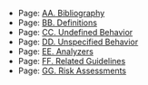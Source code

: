-   Page:
    [AA. Bibliography](/confluence/display/c/AA.+Bibliography)
-   Page:
    [BB. Definitions](/confluence/display/c/BB.+Definitions)
-   Page:
    [CC. Undefined Behavior](/confluence/display/c/CC.+Undefined+Behavior)
-   Page:
    [DD. Unspecified Behavior](/confluence/display/c/DD.+Unspecified+Behavior)
-   Page:
    [EE. Analyzers](/confluence/display/c/EE.+Analyzers)
-   Page:
    [FF. Related Guidelines](/confluence/display/c/FF.+Related+Guidelines)
-   Page:
    [GG. Risk Assessments](/confluence/display/c/GG.+Risk+Assessments)
